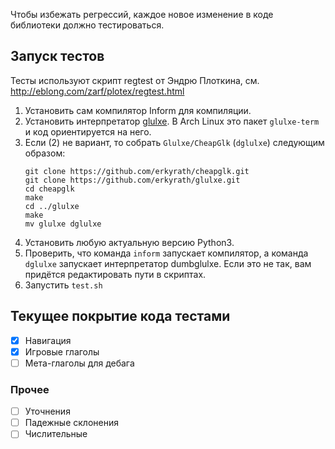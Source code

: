 Чтобы избежать регрессий, каждое новое изменение в коде библиотеки должно тестироваться.

## Запуск тестов

Тесты используют скрипт regtest от Эндрю Плоткина, см. http://eblong.com/zarf/plotex/regtest.html

1. Установить сам компилятор Inform для компиляции.
2. Установить интерпретатор [glulxe](https://www.ifwiki.org/Glulxe). В Arch Linux это пакет `glulxe-term` и код ориентируется на него.
3. Если (2) не вариант, то собрать `Glulxe/CheapGlk` (`dglulxe`) следующим образом:
    ```
    git clone https://github.com/erkyrath/cheapglk.git
    git clone https://github.com/erkyrath/glulxe.git
    cd cheapglk
    make
    cd ../glulxe
    make
    mv glulxe dglulxe
    ```
4. Установить любую актуальную версию Python3.
5. Проверить, что команда `inform` запускает компилятор, а команда `dglulxe` запускает интерпретатор dumbglulxe. Если это не так, вам придётся редактировать пути в скриптах.
6. Запустить `test.sh`

## Текущее покрытие кода тестами

- [x] Навигация
- [x] Игровые глаголы
- [ ] Мета-глаголы для дебага

### Прочее

- [ ] Уточнения
- [ ] Падежные склонения
- [ ] Числительные
